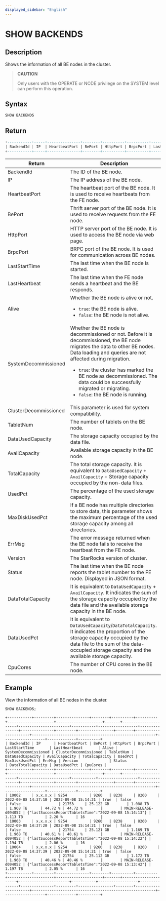 ```yaml
---
displayed_sidebar: "English"
---
```


# SHOW BACKENDS

## Description

Shows the information of all BE nodes in the cluster.

> **CAUTION**
>
> Only users with the OPERATE or NODE privilege on the SYSTEM level can perform this operation.

## Syntax

```SQL
SHOW BACKENDS
```

## Return

```SQL
+-----------+-----+---------------+--------+----------+----------+---------------+---------------+-------+----------------------+-----------------------+-----------+------------------+---------------+---------------+---------+----------------+--------+----------+--------+-------------------+-------------+----------+
| BackendId | IP  | HeartbeatPort | BePort | HttpPort | BrpcPort | LastStartTime | LastHeartbeat | Alive | SystemDecommissioned | ClusterDecommissioned | TabletNum | DataUsedCapacity | AvailCapacity | TotalCapacity | UsedPct | MaxDiskUsedPct | ErrMsg | Version  | Status | DataTotalCapacity | DataUsedPct | CpuCores |
+-----------+-----+---------------+--------+----------+----------+---------------+---------------+-------+----------------------+-----------------------+-----------+------------------+---------------+---------------+---------+----------------+--------+----------+--------+-------------------+-------------+----------+
```

| **Return**            | **Description**                                              |
| --------------------- | ------------------------------------------------------------ |
| BackendId             | The ID of the BE node.                                       |
| IP                    | The IP address of the BE node.                               |
| HeartbeatPort         | The heartbeat port of the BE node. It is used to receive heartbeats from the FE node. |
| BePort                | Thrift server port of the BE node. It is used to receive requests from the FE node. |
| HttpPort              | HTTP server port of the BE node. It is used to access the BE node via web page. |
| BrpcPort              | BRPC port of the BE node. It is used for communication across BE nodes. |
| LastStartTime         | The last time when the BE node is started.                   |
| LastHeartbeat         | The last time when the FE node sends a heartbeat and the BE responds.|
| Alive                 | Whether the BE node is alive or not.<ul><li>`true`: the BE node is alive.</li><li>`false`: the BE node is not alive. </li></ul> |
| SystemDecommissioned  | Whether the BE node is decommissioned or not. Before it is decommissioned, the BE node migrates the data to other BE nodes. Data loading and queries are not affected during migration.<ul><li>`true`: the cluster has marked the BE node as decommissioned. The data could be successfully migrated or migrating.</li><li>`false`: the BE node is running.</li></ul> |
| ClusterDecommissioned | This parameter is used for system compatibility.             |
| TabletNum             | The number of tablets on the BE node.                        |
| DataUsedCapacity      | The storage capacity occupied by the data file.              |
| AvailCapacity         | Available storage capacity in the BE node.                   |
| TotalCapacity         | The total storage capacity. It is equivalent to `DataUsedCapacity` + `AvailCapacity` + Storage capacity occupied by the non-data files. |
| UsedPct               | The percentage of the used storage capacity.                 |
| MaxDiskUsedPct        | If a BE node has multiple directories to store data, this parameter shows the maximum percentage of the used storage capacity among all directories. |
| ErrMsg                | The error message returned when the BE node fails to receive the heartbeat from the FE node. |
| Version               | The StarRocks version of cluster.                            |
| Status                | The last time when the BE node reports the tablet number to the FE node. Displayed in JSON format. |
| DataTotalCapacity     | It is equivalent to `DataUsedCapacity` + `AvailCapacity`. It indicates the sum of the storage capacity occupied by the data file and the available storage capacity in the BE node. |
| DataUsedPct           |  It is equivalent to `DataUsedCapacity`/`DataTotalCapacity`. It indicates the proportion of the storage capacity occupied by the data file to the sum of the data-occupied storage capacity and the available storage capacity. |
| CpuCores              | The number of CPU cores in the BE node.                      |

## Example

View the information of all BE nodes in the cluster.

```Plain
SHOW BACKENDS;

+-----------+---------+---------------+--------+----------+----------+---------------------+---------------------+-------+----------------------+-----------------------+-----------+------------------+---------------+---------------+---------+----------------+--------+----------------------+--------------------------------------------------------+-------------------+-------------+----------+
| BackendId | IP      | HeartbeatPort | BePort | HttpPort | BrpcPort | LastStartTime       | LastHeartbeat       | Alive | SystemDecommissioned | ClusterDecommissioned | TabletNum | DataUsedCapacity | AvailCapacity | TotalCapacity | UsedPct | MaxDiskUsedPct | ErrMsg | Version              | Status                                                 | DataTotalCapacity | DataUsedPct | CpuCores |
+-----------+---------+---------------+--------+----------+----------+---------------------+---------------------+-------+----------------------+-----------------------+-----------+------------------+---------------+---------------+---------+----------------+--------+----------------------+--------------------------------------------------------+-------------------+-------------+----------+
| 10002     | x.x.x.x | 9254          | 9260   | 8238     | 8260     | 2022-09-08 14:37:10 | 2022-09-08 15:14:21 | true  | false                | false                 | 21753     | 25.122 GB        | 1.088 TB      | 1.968 TB      | 44.72 % | 44.72 %        |        | MAIN-RELEASE-d094052 | {"lastSuccessReportTabletsTime":"2022-09-08 15:14:13"} | 1.113 TB          | 2.20 %      | 16       |
| 10003     | x.x.x.x | 9254          | 9260   | 8238     | 8260     | 2022-09-08 14:37:20 | 2022-09-08 15:14:21 | true  | false                | false                 | 21754     | 25.121 GB        | 1.169 TB      | 1.968 TB      | 40.61 % | 40.61 %        |        | MAIN-RELEASE-d094052 | {"lastSuccessReportTabletsTime":"2022-09-08 15:14:22"} | 1.194 TB          | 2.06 %      | 16       |
| 10004     | x.x.x.x | 9254          | 9260   | 8238     | 8260     | 2022-09-08 14:37:39 | 2022-09-08 15:14:21 | true  | false                | false                 | 21754     | 25.112 GB        | 1.172 TB      | 1.968 TB      | 40.46 % | 40.46 %        |        | MAIN-RELEASE-d094052 | {"lastSuccessReportTabletsTime":"2022-09-08 15:13:42"} | 1.197 TB          | 2.05 %      | 16       |
+-----------+---------+---------------+--------+----------+----------+---------------------+---------------------+-------+----------------------+-----------------------+-----------+------------------+---------------+---------------+---------+----------------+--------+----------------------+--------------------------------------------------------+-------------------+-------------+----------+
```
